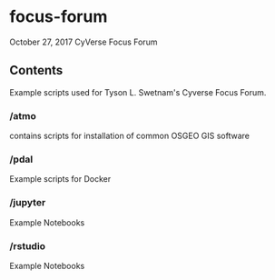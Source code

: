 # focus-forum
October 27, 2017 CyVerse Focus Forum

## Contents

Example scripts used for Tyson L. Swetnam's Cyverse Focus Forum.

### /atmo

contains scripts for installation of common OSGEO GIS software

### /pdal

Example scripts for Docker

### /jupyter

Example Notebooks

### /rstudio

Example Notebooks
